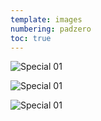 ```yaml
---
template: images
numbering: padzero
toc: true
---
```


![Special 01](../../_Images/v12/Special1.png#.insert)

![Special 01](../../_Images/v12/Special2.png#.insert)

![Special 01](../../_Images/v12/Special3.png#.insert)
